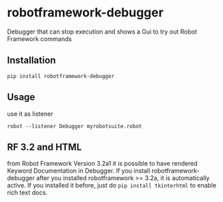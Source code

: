 # robotframework-debugger
Debugger that can stop execution and shows a Gui to try out Robot Framework commands

## Installation

``pip install robotframework-debugger``

## Usage

use it as listener

``robot --listener Debugger myrobotsuite.robot``  

## RF 3.2 and HTML 

from Robot Framework Version 3.2a1 it is possible to have rendered Keyword Documentation in Debugger.
If you install robotframework-debugger after you installed robotframework >= 3.2a, it is automatically active.
If you installed it before, just do ``pip install tkinterhtml`` to enable rich text docs.
